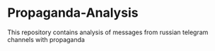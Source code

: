 # Propaganda-Analysis
This repository contains analysis of messages from russian telegram channels with propaganda
